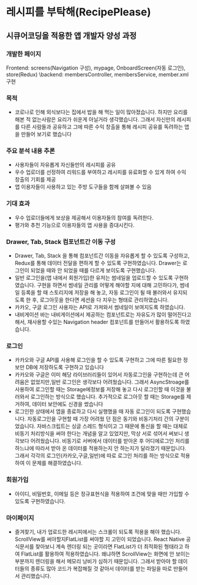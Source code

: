 # 레시피를 부탁해(RecipePlease)

## 시큐어코딩을 적용한 앱 개발자 양성 과정

### 개발한 페이지
Frontend: screens(Navigation 구성), mypage, OnboardScreen(자동 로그인), store(Redux) \backend: membersController, membersService, member.xml 구현

### 목적
  -	코로나로 인해 외식보다는 집에서 밥을 해 먹는 일이 많아졌습니다. 하지만 요리를 해본 적 없는사람은 요리가 쉬운게 아닐거라 생각했습니다. 그래서 자신만의 레시피를 다른 사람들과 공유하고 그에 따른 수익 창출을 통해 레시피 공유를 독려하는 앱을 만들어 보기로 했습니다

### 주요 분석 내용 추론
  -	사용자들이 자유롭게 자신들만의 레시피를 공유
  -	우수 업로더를 선정하여 리워드를 부여하고 레시피를 유료화할 수 있게 하여 수익 창출의 기회를 제공
  -	앱 이용자들이 사용하고 있는 주방 도구들을 함께 살펴볼 수 있음
 
### 기대 효과
  -	우수 업로더들에게 보상을 제공해서 이용자들의 참여를 독려한다.
  -	평가와 추천 기능으로 이용자들의 앱 사용을 증대시킨다.



### Drawer, Tab, Stack 컴포넌트간 이동 구성
-	Drawer, Tab, Stack 을 통해 컴포넌트간 이동을 자유롭게 할 수 있도록 구성하고, Redux를 통해 데이터 전달을 편하게 할 수 있도록 구현하였습니다. Drawer는 로그인이 되었을 때와 안 되었을 때를 다르게 보이도록 구현했습니다.
-	일반 로그인을(앱 내에서 회원가입)한 유저는 썸네일을 업로드할 수 있도록 구현하였습니다. 구현을 하면서 썸네일 관리를 어떻게 해야할 지에 대해 고민하다가, 썸네일 등록을 할 때 스토리지에 저장을 해 놓고, 자동 로그인이 될 때 불러와서 유지되도록 한 후, 로그아웃을 한다면 세션을 다 지우는 형태로 관리하였습니다.
-	카카오, 구글 로그인 사용자는 API로 가져와서 썸네일이 보여지도록 하였습니다.
-	내비게이션 바는 내비게이션에서 제공하는 컴포넌트로는 자유도가 많이 떨어진다고 해서, 재사용할 수있는 Navigation header 컴포넌트를 만들어서 활용하도록 하였습니다.

### 로그인
-	카카오와 구글 API를 사용해 로그인을 할 수 있도록 구현하고 그에 따른 필요한 정보만 DB에 저장하도록 구현하고 있습니다
-	카카오와 구글은 이미 해당 라이브러리들이 있어서 자동로그인을 구현하는데 큰 어려움은 없었지만,일반 로그인은 생각보다 어려웠습니다. 그래서 AsyncStroage를 사용하여 로그인할 때는 Storage에정보를 저장해 놓고 다시 로그인할 때 이것을 불러와서 로그인하는 방식으로 했습니다. 추가적으로 로그아웃 할 때는 Storage를 제거하여, 데이터 보안에도 신경을 썼습니다
-	로그인한 상태에서 앱을 종료하고 다시 실행했을 때 자동 로그인이 되도록 구현했습니다. 자동로그인을 구현할 때 가장 어려웠 던 점은 동기와 비동기처리 간의 구분이었습니다. 자바스크립트는 싱글 스레드 형식이고 그 때문에 통신을 할 때는 대체로 비동기 처리방식을 써야 한다는 개념을 알고 있었지만, 막상 서로 섞어서 써보니 생각보다 어려웠습니다. 비동기로 서버에서 데이터를 받아온 후 어디에로그인 처리를 하느냐에 따라서 받아 온 데이터를 적용하는지 안 하는지가 달라졌기 때문입니다. 그래서 각각의 로그인(카카오,구글,일반)에 따로 로그인 처리를 하는 방식으로 적용하여 이 문제를 해결하였습니다. 

### 회원가입
-	아이디, 비밀번호, 이메일 등은 정규표현식을 적용하여 조건에 맞을 때만 가입할 수 있도록 구현하였습니다.

### 마이페이지
-	즐겨찾기, 내가 업로드한 레시피에서는 스크롤이 되도록 적용을 해야 했습니다. ScrollView를 써야할지FlatList를 써야할 지 고민이 되었습니다. React Native 공식문서를 찾아보니 계속 렌더링 되는 곳이라면 FlatList가 더 최적화된 형태라고 하여 FlatList를 활용하여 적용하였습니다. 왜냐하면 ScrollView는 화면에 안 보이는 부분까지 렌더링을 해서 메모리 낭비가 심하기 때문입니다. 그래서 받아야 할 데이터들의 종류도 많아 코드가 복잡해질 것 같아서 데이터를 받는 파일을 따로 만들어서 관리했습니다.
